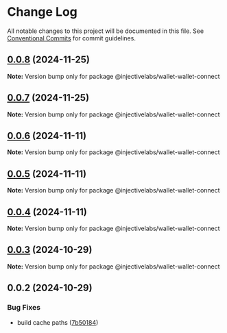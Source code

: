 # Change Log

All notable changes to this project will be documented in this file.
See [Conventional Commits](https://conventionalcommits.org) for commit guidelines.

## [0.0.8](https://github.com/InjectiveLabs/injective-ts/compare/@injectivelabs/wallet-wallet-connect@0.0.7...@injectivelabs/wallet-wallet-connect@0.0.8) (2024-11-25)

**Note:** Version bump only for package @injectivelabs/wallet-wallet-connect





## [0.0.7](https://github.com/InjectiveLabs/injective-ts/compare/@injectivelabs/wallet-wallet-connect@0.0.7-beta.4...@injectivelabs/wallet-wallet-connect@0.0.7) (2024-11-25)

**Note:** Version bump only for package @injectivelabs/wallet-wallet-connect





## [0.0.6](https://github.com/InjectiveLabs/injective-ts/compare/@injectivelabs/wallet-wallet-connect@0.0.5...@injectivelabs/wallet-wallet-connect@0.0.6) (2024-11-11)

**Note:** Version bump only for package @injectivelabs/wallet-wallet-connect





## [0.0.5](https://github.com/InjectiveLabs/injective-ts/compare/@injectivelabs/wallet-wallet-connect@0.0.4...@injectivelabs/wallet-wallet-connect@0.0.5) (2024-11-11)

**Note:** Version bump only for package @injectivelabs/wallet-wallet-connect





## [0.0.4](https://github.com/InjectiveLabs/injective-ts/compare/@injectivelabs/wallet-wallet-connect@0.0.4-beta.7...@injectivelabs/wallet-wallet-connect@0.0.4) (2024-11-11)

**Note:** Version bump only for package @injectivelabs/wallet-wallet-connect





## [0.0.3](https://github.com/InjectiveLabs/injective-ts/compare/@injectivelabs/wallet-wallet-connect@0.0.3-beta.0...@injectivelabs/wallet-wallet-connect@0.0.3) (2024-10-29)

**Note:** Version bump only for package @injectivelabs/wallet-wallet-connect





## 0.0.2 (2024-10-29)


### Bug Fixes

* build cache paths ([7b50184](https://github.com/InjectiveLabs/injective-ts/commit/7b5018431d970bfb00d022878fbf7994e4878e72))
